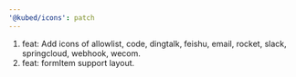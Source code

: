 ```yaml
---
'@kubed/icons': patch
---
```


1. feat: Add icons of allowlist, code, dingtalk, feishu, email, rocket, slack, springcloud, webhook, wecom.
2. feat: formItem support layout.

